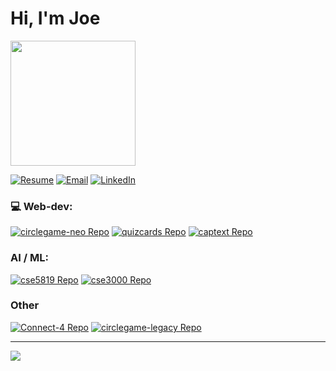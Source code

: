 # Hi, I'm Joe 

<img src="https://people.com/thmb/Xd7Z_p7Q_T5w6Ezm666eOW5zysc=/4000x0/filters:no_upscale():max_bytes(150000):strip_icc():focal(465x0:467x2)/LeBron-James-Bryce-070624-2-298ee61a5d5a49ce92fda7c38437d3fc.jpg" width="200" style="vertical-align: middle;" />

[![Resume](https://img.shields.io/badge/Resume-%23238636.svg?style=for-the-badge)](https://github.com/josef-karpinski/josef-karpinski/blob/main/resume/JK_Resume_2025-07-21.pdf)
[![Email](https://img.shields.io/badge/Email-%230b7d75.svg?style=for-the-badge)](mailto:josef.karpinski.dev@gmail.com) 
[![LinkedIn](https://img.shields.io/badge/LinkedIn-%231f6feb.svg?style=for-the-badge)](https://linkedin.com/in/josefkarpinski)

### 💻 Web-dev:

[![circlegame-neo Repo](https://github-readme-stats.vercel.app/api/pin/?username=circlegame&repo=circlegame-neo&theme=dark&border_color=000000)](https://github.com/circlegame/circlegame-neo)
[![quizcards Repo](https://github-readme-stats.vercel.app/api/pin/?username=josef-karpinski&repo=quizcards&theme=dark&border_color=000000)](https://github.com/josef-karpinski/quizcards)
[![captext Repo](https://github-readme-stats.vercel.app/api/pin/?username=josef-karpinski&repo=captext&theme=dark&border_color=000000)](https://github.com/josef-karpinski/captext)

### AI / ML:

[![cse5819 Repo](https://github-readme-stats.vercel.app/api/pin/?username=josef-karpinski&repo=ml-final-project-cse5819&theme=dark&border_color=000000)](https://github.com/josef-karpinski/ml-final-project-cse5819)
[![cse3000 Repo](https://github-readme-stats.vercel.app/api/pin/?username=josef-karpinski&repo=content-moderation-cse3000&theme=dark&border_color=000000)](https://github.com/josef-karpinski/content-moderation-cse3000)

### Other

[![Connect-4 Repo](https://github-readme-stats.vercel.app/api/pin/?username=josef-karpinski&repo=Connect-4-with-Processing&theme=dark&border_color=000000)](https://github.com/josef-karpinski/Connect-4-with-Processing)
[![circlegame-legacy Repo](https://github-readme-stats.vercel.app/api/pin/?username=circlegame&repo=circlegame-legacy&theme=dark&border_color=000000)](https://github.com/circlegame/circlegame-legacy)



---

![](https://github-readme-stats.vercel.app/api?username=josef-karpinski&theme=dark&hide_border=false&include_all_commits=true&count_private=true)<br/>
